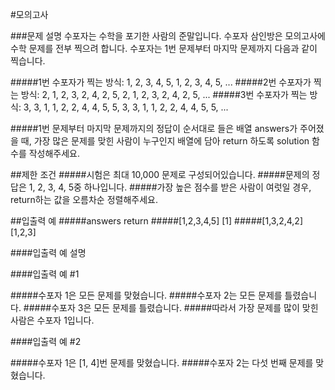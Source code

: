 
#모의고사

###문제 설명
수포자는 수학을 포기한 사람의 준말입니다. 수포자 삼인방은 모의고사에 수학 문제를 전부 찍으려 합니다. 수포자는 1번 문제부터 마지막 문제까지 다음과 같이 찍습니다.

#####1번 수포자가 찍는 방식: 1, 2, 3, 4, 5, 1, 2, 3, 4, 5, ...
#####2번 수포자가 찍는 방식: 2, 1, 2, 3, 2, 4, 2, 5, 2, 1, 2, 3, 2, 4, 2, 5, ...
#####3번 수포자가 찍는 방식: 3, 3, 1, 1, 2, 2, 4, 4, 5, 5, 3, 3, 1, 1, 2, 2, 4, 4, 5, 5, ...

#####1번 문제부터 마지막 문제까지의 정답이 순서대로 들은 배열 answers가 주어졌을 때, 가장 많은 문제를 맞힌 사람이 누구인지 배열에 담아 return 하도록 solution 함수를 작성해주세요.


##제한 조건
#####시험은 최대 10,000 문제로 구성되어있습니다.
#####문제의 정답은 1, 2, 3, 4, 5중 하나입니다.
#####가장 높은 점수를 받은 사람이 여럿일 경우, return하는 값을 오름차순 정렬해주세요.


##입출력 예
#####answers	return
#####[1,2,3,4,5]	[1]
#####[1,3,2,4,2]	[1,2,3]

####입출력 예 설명

####입출력 예 #1

#####수포자 1은 모든 문제를 맞혔습니다.
#####수포자 2는 모든 문제를 틀렸습니다.
#####수포자 3은 모든 문제를 틀렸습니다.
#####따라서 가장 문제를 많이 맞힌 사람은 수포자 1입니다.

####입출력 예 #2

#####수포자 1은 [1, 4]번 문제를 맞혔습니다.
#####수포자 2는 다섯 번째 문제를 맞혔습니다.